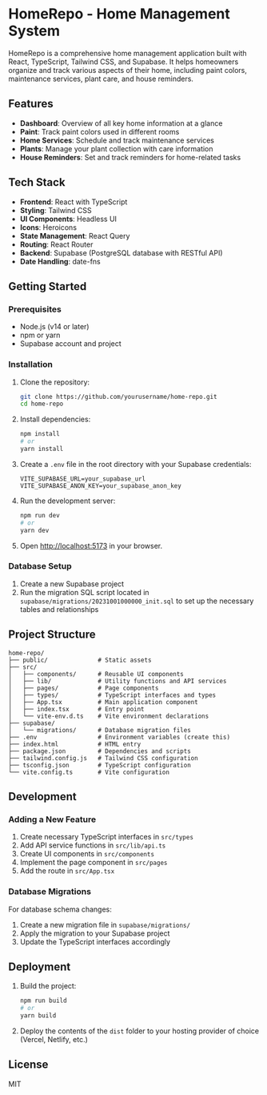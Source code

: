# HomeRepo - Home Management System

HomeRepo is a comprehensive home management application built with React, TypeScript, Tailwind CSS, and Supabase. It helps homeowners organize and track various aspects of their home, including paint colors, maintenance services, plant care, and house reminders.

## Features

- **Dashboard**: Overview of all key home information at a glance
- **Paint**: Track paint colors used in different rooms
- **Home Services**: Schedule and track maintenance services
- **Plants**: Manage your plant collection with care information
- **House Reminders**: Set and track reminders for home-related tasks

## Tech Stack

- **Frontend**: React with TypeScript
- **Styling**: Tailwind CSS
- **UI Components**: Headless UI
- **Icons**: Heroicons
- **State Management**: React Query
- **Routing**: React Router
- **Backend**: Supabase (PostgreSQL database with RESTful API)
- **Date Handling**: date-fns

## Getting Started

### Prerequisites

- Node.js (v14 or later)
- npm or yarn
- Supabase account and project

### Installation

1. Clone the repository:
   ```bash
   git clone https://github.com/yourusername/home-repo.git
   cd home-repo
   ```

2. Install dependencies:
   ```bash
   npm install
   # or
   yarn install
   ```

3. Create a `.env` file in the root directory with your Supabase credentials:
   ```
   VITE_SUPABASE_URL=your_supabase_url
   VITE_SUPABASE_ANON_KEY=your_supabase_anon_key
   ```

4. Run the development server:
   ```bash
   npm run dev
   # or
   yarn dev
   ```

5. Open [http://localhost:5173](http://localhost:5173) in your browser.

### Database Setup

1. Create a new Supabase project
2. Run the migration SQL script located in `supabase/migrations/20231001000000_init.sql` to set up the necessary tables and relationships

## Project Structure

```
home-repo/
├── public/              # Static assets
├── src/
│   ├── components/      # Reusable UI components
│   ├── lib/             # Utility functions and API services
│   ├── pages/           # Page components
│   ├── types/           # TypeScript interfaces and types
│   ├── App.tsx          # Main application component
│   ├── index.tsx        # Entry point
│   └── vite-env.d.ts    # Vite environment declarations
├── supabase/
│   └── migrations/      # Database migration files
├── .env                 # Environment variables (create this)
├── index.html           # HTML entry
├── package.json         # Dependencies and scripts
├── tailwind.config.js   # Tailwind CSS configuration
├── tsconfig.json        # TypeScript configuration
└── vite.config.ts       # Vite configuration
```

## Development

### Adding a New Feature

1. Create necessary TypeScript interfaces in `src/types`
2. Add API service functions in `src/lib/api.ts`
3. Create UI components in `src/components`
4. Implement the page component in `src/pages`
5. Add the route in `src/App.tsx`

### Database Migrations

For database schema changes:

1. Create a new migration file in `supabase/migrations/`
2. Apply the migration to your Supabase project
3. Update the TypeScript interfaces accordingly

## Deployment

1. Build the project:
   ```bash
   npm run build
   # or
   yarn build
   ```

2. Deploy the contents of the `dist` folder to your hosting provider of choice (Vercel, Netlify, etc.)

## License

MIT
